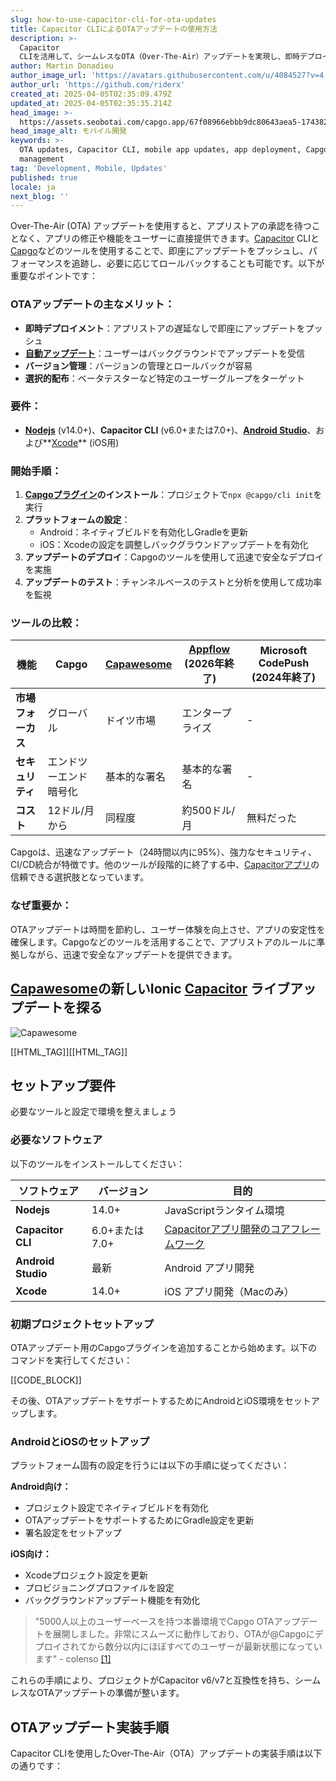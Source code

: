 ```yaml
---
slug: how-to-use-capacitor-cli-for-ota-updates
title: Capacitor CLIによるOTAアップデートの使用方法
description: >-
  Capacitor
  CLIを活用して、シームレスなOTA（Over-The-Air）アップデートを実現し、即時デプロイメントとユーザーエクスペリエンスの向上を実現する方法を学びましょう。
author: Martin Donadieu
author_image_url: 'https://avatars.githubusercontent.com/u/4084527?v=4'
author_url: 'https://github.com/riderx'
created_at: 2025-04-05T02:35:09.479Z
updated_at: 2025-04-05T02:35:35.214Z
head_image: >-
  https://assets.seobotai.com/capgo.app/67f08966ebbb9dc80643aea5-1743820535214.jpg
head_image_alt: モバイル開発
keywords: >-
  OTA updates, Capacitor CLI, mobile app updates, app deployment, Capgo, version
  management
tag: 'Development, Mobile, Updates'
published: true
locale: ja
next_blog: ''
---
```


Over-The-Air (OTA) アップデートを使用すると、アプリストアの承認を待つことなく、アプリの修正や機能をユーザーに直接提供できます。[Capacitor](https://capacitorjscom/) CLIと[Capgo](https://capgo.app/)などのツールを使用することで、即座にアップデートをプッシュし、パフォーマンスを追跡し、必要に応じてロールバックすることも可能です。以下が重要なポイントです：

### OTAアップデートの主なメリット：

-   **即時デプロイメント**：アプリストアの遅延なしで即座にアップデートをプッシュ
-   **[自動アップデート](https://capgo.app/docs/plugin/cloud-mode/auto-update/)**：ユーザーはバックグラウンドでアップデートを受信
-   **バージョン管理**：バージョンの管理とロールバックが容易
-   **選択的配布**：ベータテスターなど特定のユーザーグループをターゲット

### 要件：

-   **[Nodejs](https://nodejsorg/en)** (v14.0+)、**Capacitor CLI** (v6.0+または7.0+)、**[Android Studio](https://developerandroidcom/studio)**、および**[Xcode](https://developerapplecom/xcode/)** (iOS用)

### 開始手順：

1.  **[Capgoプラグイン](https://capgo.app/plugins/)のインストール**：プロジェクトで`npx @capgo/cli init`を実行
2.  **プラットフォームの設定**：
    -   Android：ネイティブビルドを有効化しGradleを更新
    -   iOS：Xcodeの設定を調整しバックグラウンドアップデートを有効化
3.  **アップデートのデプロイ**：Capgoのツールを使用して迅速で安全なデプロイを実施
4.  **アップデートのテスト**：チャンネルベースのテストと分析を使用して成功率を監視

### ツールの比較：

| 機能 | Capgo | [Capawesome](https://capawesomeio/) | [Appflow](https://ionicio/appflow/) (2026年終了) | Microsoft CodePush (2024年終了) |
| --- | --- | --- | --- | --- |
| **市場フォーカス** | グローバル | ドイツ市場 | エンタープライズ | \-  |
| **セキュリティ** | エンドツーエンド暗号化 | 基本的な署名 | 基本的な署名 | \-  |
| **コスト** | 12ドル/月から | 同程度 | 約500ドル/月 | 無料だった |

Capgoは、迅速なアップデート（24時間以内に95%）、強力なセキュリティ、CI/CD統合が特徴です。他のツールが段階的に終了する中、[Capacitorアプリ](https://capgo.app/blog/capacitor-comprehensive-guide/)の信頼できる選択肢となっています。

### なぜ重要か：

OTAアップデートは時間を節約し、ユーザー体験を向上させ、アプリの安定性を確保します。Capgoなどのツールを活用することで、アプリストアのルールに準拠しながら、迅速で安全なアップデートを提供できます。

## [Capawesome](https://capawesomeio/)の新しいIonic [Capacitor](https://capacitorjscom/) ライブアップデートを探る

![Capawesome](https://assets.seobotai.com/capgo.app/67f08966ebbb9dc80643aea5/5b1313ba32c189efb1a18534f5d1b0bc.jpg)

[[HTML_TAG]][[HTML_TAG]]

## セットアップ要件

必要なツールと設定で環境を整えましょう

### 必要なソフトウェア

以下のツールをインストールしてください：

| ソフトウェア | バージョン | 目的 |
| --- | --- | --- |
| **Nodejs** | 14.0+ | JavaScriptランタイム環境 |
| **Capacitor CLI** | 6.0+または7.0+ | [Capacitorアプリ開発のコアフレームワーク](https://capgo.app/blog/) |
| **Android Studio** | 最新 | Android アプリ開発 |
| **Xcode** | 14.0+ | iOS アプリ開発（Macのみ） |

### 初期プロジェクトセットアップ

OTAアップデート用のCapgoプラグインを追加することから始めます。以下のコマンドを実行してください：

[[CODE_BLOCK]]

その後、OTAアップデートをサポートするためにAndroidとiOS環境をセットアップします。

### AndroidとiOSのセットアップ

プラットフォーム固有の設定を行うには以下の手順に従ってください：

**Android向け：**

-   プロジェクト設定でネイティブビルドを有効化
-   OTAアップデートをサポートするためにGradle設定を更新
-   署名設定をセットアップ

**iOS向け：**

-   Xcodeプロジェクト設定を更新
-   プロビジョニングプロファイルを設定
-   バックグラウンドアップデート機能を有効化

> "5000人以上のユーザーベースを持つ本番環境でCapgo OTAアップデートを展開しました。非常にスムーズに動作しており、OTAが@Capgoにデプロイされてから数分以内にほぼすべてのユーザーが最新状態になっています" - colenso [\[1\]](https://capgo.app/)

これらの手順により、プロジェクトがCapacitor v6/v7と互換性を持ち、シームレスなOTAアップデートの準備が整います。

## OTAアップデート実装手順

Capacitor CLIを使用したOver-The-Air（OTA）アップデートの実装手順は以下の通りです：